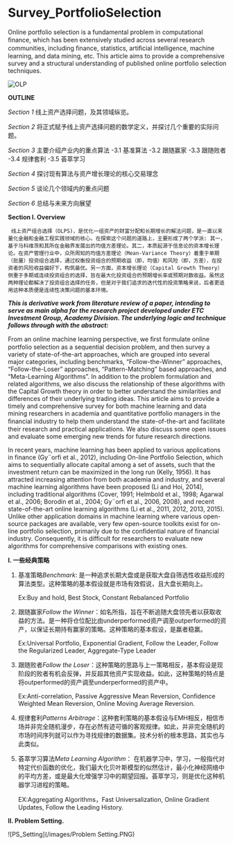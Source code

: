 # Survey_PortfolioSelection

Online portfolio selection is a fundamental problem in computational ﬁnance, which has been extensively studied across several research communities, including ﬁnance, statistics, artiﬁcial intelligence, machine learning, and data mining, etc. This article aims to provide a comprehensive survey and a structural understanding of published online portfolio selection techniques.

![OLP](https://unfall-re.de/wp-content/uploads/2019/04/HIS-NL-1024x540.jpg)

**OUTLINE**

*Section 1* 线上资产选择问题，及其领域纵览。

*Section 2* 将正式赋予线上资产选择问题的数学定义，并探讨几个重要的实际问题。

*Section 3* 主要介绍产业内的重点算法
-3.1 基准算法
-3.2 跟随赢家
-3.3 跟随败者
-3.4 规律套利
-3.5 荟萃学习

*Section 4* 探讨现有算法与资产增长理论的核心交易理念

*Section 5* 谈论几个领域内的重点问题

*Section 6* 总结与未来方向展望

**Section I. Overview**

     线上资产组合选择（OLPS)，是优化一组资产的财富分配和长期增长的解法问题，是一直以来量化金融和金融工程实践领域的核心。在探索这个问题的道路上，主要形成了两个学派: 其一，基于马科维茨和其所在金融界发展出的均值方差理论。其二，本质起源于信息论的资本增长理论。在资产管理行业中，众所周知的均值方差理论（Mean-Variance Theory）着重于单期（批量）投资组合选择，通过权衡投资组合的预期收益（即，均值）和风险（即，方差），在投资者的风险收益偏好下，构筑最优。另一方面，资本增长理论（Capital Growth Theory）侧重于多期或连续投资组合的选择，旨在最大化投资组合的预期增长率或预期对数收益。虽然这两种理论都解决了投资组合选择的任务，但是对于我们追求的迭代性的投资策略来说，后者更适用这种本质便是连续性决策问题的基本环境。

***This is derivative work from literature review of a paper, intending to serve as main alpha for the research project developed under ETC Investment Group, Academy Division. The underlying logic and technique follows through with the abstract:***

From an online machine learning perspective, we ﬁrst formulate online portfolio selection as a sequential decision problem, and then survey a variety of state-of-the-art approaches, which are grouped into several major categories, including benchmarks, “Follow-the-Winner” approaches, “Follow-the-Loser” approaches, “Pattern-Matching” based approaches, and “Meta-Learning Algorithms”. In addition to the problem formulation and related algorithms, we also discuss the relationship of these algorithms with the Capital Growth theory in order to better understand the similarities and differences of their underlying trading ideas. This article aims to provide a timely and comprehensive survey for both machine learning and data mining researchers in academia and quantitative portfolio managers in the ﬁnancial industry to help them understand the state-of-the-art and facilitate their research and practical applications. We also discuss some open issues and evaluate some emerging new trends for future research directions.

In recent years, machine learning has been applied to various applications in finance (Gy¨orfi et al., 2012), including On-line Portfolio Selection, which aims to sequentially allocate capital among a set of assets, such that the investment return can be maximized in the long run (Kelly, 1956). It has attracted increasing attention from both academia and industry, and several machine learning algorithms have been proposed (Li and Hoi, 2014), including traditional algorithms (Cover, 1991; Helmbold et al., 1998; Agarwal et al., 2006; Borodin et al., 2004; Gy¨orfi et al., 2006, 2008), and recent state-of-the-art online learning algorithms (Li et al., 2011, 2012, 2013, 2015). Unlike other application domains in machine learning where various open-source packages are available, very few open-source toolkits exist for on-line portfolio selection, primarily due to the confidential nature of financial industry. Consequently, it is difficult for researchers to evaluate new algorithms for comprehensive comparisons with existing ones.

**I. 一些经典策略**

1. 基准策略*Benchmark*: 是一种追求长期大盘或是获取大盘自筛选性收益形成的算法类型。这种策略的基本假设就是市场有效假说，且大盘长期向上。

   Ex:Buy and hold, Best Stock, Constant Rebalanced Portfolio

2. 跟随赢家*Follow the Winner*：如名所指，旨在不断追随大盘领先者以获取收益的方法。是一种将仓位配比由underperformed资产调至outperformed的资产，以保证长期持有赢家的策略。这种策略的基本假设，是赢者稳赢。

   Ex:Universal Portfolio, Exponential Gradient, Follow the Leader, Follow the Regularized Leader, Aggregate-Type Leader

3. 跟随败者*Follow the Loser*：这种策略的思路与上一策略相反，基本假设是现阶段的败者有机会反弹，并反超其他资产实现收益。如此，这种策略的特点是将outperformed的资产调至underperformed的资产中。

   Ex:Anti-correlation, Passive Aggressive Mean Reversion, Confidence Weighted Mean Reversion, Online Moving Average Reversion.

4. 规律套利*Patterns Arbitrage*：这种套利策略的基本假设与EMH相反，相信市场并非完全随机漫步，存在必然有迹可循的客观规律。如此，并非完全随机的市场时间序列就可以作为寻找规律的数据集。技术分析的根本思路，其实也与此类似。

5. 荟萃学习算法*Meta Learning Algorithm*：
在机器学习中，学习，一般指代对特定代价函数的优化，我们最大化贝叶斯模型的似然估计，最小化神经网络中的平均方差，或是最大化增强学习中的期望回报。荟萃学习，则是优化这种机器学习进程的策略。

   EX:Aggregating Algorithms，Fast Universalization, Online Gradient Updates, Follow the Leading History.
   
**II. Problem Setting.**

![PS_Setting](/images/Problem Setting.PNG)
